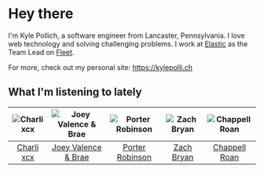 # Hey there


I'm Kyle Pollich, a software engineer from Lancaster, Pennsylvania. I love web technology and solving challenging problems.
I work at [Elastic](https://www.elastic.co/) as the Team Lead on [Fleet](https://www.elastic.co/guide/en/fleet/current/fleet-overview.html).

For more, check out my personal site: https://kylepolli.ch

## What I'm listening to lately

<!-- begin artists -->
  |![Charli xcx](https://i.scdn.co/image/ab6761610000f178936885667ef44c306483c838)|![Joey Valence & Brae](https://i.scdn.co/image/ab6761610000f1782d4a78477cf585c704b570a0)|![Porter Robinson](https://i.scdn.co/image/ab6761610000f1781ac12dcb2cc4fc7c740c5e0c)|![Zach Bryan](https://i.scdn.co/image/ab6761610000f1784fd54df35bfcfa0fc9fc2da7)|![Chappell Roan](https://i.scdn.co/image/ab6761610000f178cde5a0d57c1b79de5fce6bee)|
  |:---:|:---:|:---:|:---:|:---:|
  |[Charli xcx](https://open.spotify.com/artist/25uiPmTg16RbhZWAqwLBy5)|[Joey Valence & Brae](https://open.spotify.com/artist/1q4618qKswelCGLoanFKQh)|[Porter Robinson](https://open.spotify.com/artist/3dz0NnIZhtKKeXZxLOxCam)|[Zach Bryan](https://open.spotify.com/artist/40ZNYROS4zLfyyBSs2PGe2)|[Chappell Roan](https://open.spotify.com/artist/7GlBOeep6PqTfFi59PTUUN)|
<!-- end artists -->
